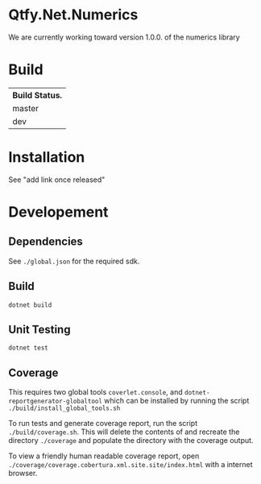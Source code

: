 # Qtfy.Net.Numerics

We are currently working toward version 1.0.0. of the numerics library

# Build
<table>
	<tr>
		 <th colspan="2">Build Status.</th>
 	</tr>
 	<tr>
  		<td>master</td>
      <td><img src="https://travis-ci.com/QuantifEye/Qtfy.Net.Numerics.svg?token=4GppM9ERgowDjXBKpuH5&branch=master" alt=""/></td>
 	</tr>
	<tr>
  		<td>dev</td>
      <td><img src="https://travis-ci.com/QuantifEye/Qtfy.Net.Numerics.svg?token=4GppM9ERgowDjXBKpuH5&branch=dev" alt=""/></td>
 	</tr>
</table>

# Installation
See "add link once released"

# Developement
## Dependencies
See `./global.json` for the required sdk.

## Build
```shell
dotnet build
```
## Unit Testing
```shell
dotnet test
```
## Coverage
This requires two global tools `coverlet.console`, and `dotnet-reportgenerator-globaltool` which can be installed by running the script
`./build/install_global_tools.sh`

To run tests and generate coverage report, run the script `./build/coverage.sh`. This will delete the contents of and recreate the directory `./coverage` and populate the directory with the coverage output.

To view a friendly human readable coverage report, open `./coverage/coverage.cobertura.xml.site.site/index.html` with a internet browser.
